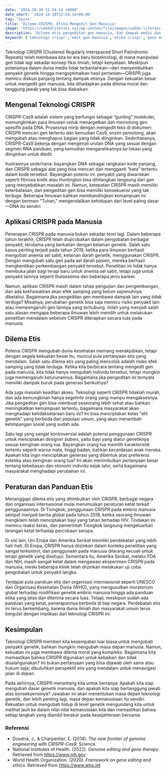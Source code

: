 ```yaml
---
date: '2024-10-30 12:54:14 +0800'
date_short: '2024-10-30T12:54:14+08:00'
tag: 'Sains'
title: 'Dilema CRISPR: Etika Mengedit Gen Manusia'
image: 'https://sabdaliterasi.xyz/wp-conten/file/images/sabda-literasi-dilema-crispr-etika-mengedit-gen-manusia.jpg'
description: 'Dilema etis pengeditan gen manusia, dan dampak medis dan sosialnya yang bisa ditemukan pro-kontra CRISPR pada kesehatan, akses, dan isu designer babies.'
keyword: ['teknologi crispr','edit gen manusia','etika crispr','gene editing','dilema etis','terapi genetik','cas9','teknologi biologi molekuler','designer babies','penyakit genetik.']
---
```

<p>Teknologi CRISPR (Clustered Regularly Interspaced Short Palindromic Repeats) telah membawa kita ke era baru bioteknologi, di mana manipulasi gen tidak lagi sekadar konsep fiksi ilmiah, tetapi kenyataan. Meskipun potensinya dalam dunia medis tidak terbantahkan—dari menyembuhkan penyakit genetik hingga mengoptimalkan hasil pertanian—CRISPR juga memicu diskusi panjang tentang dampak etisnya. Dengan kekuatan besar untuk mengedit gen manusia, kita dihadapkan pada dilema moral dan tanggung jawab yang tak bisa diabaikan.</p><h2><strong>Mengenal Teknologi CRISPR</strong></h2><p>CRISPR-Cas9 adalah sistem yang berfungsi sebagai “gunting” molekuler, memungkinkan para ilmuwan untuk menargetkan dan memotong gen spesifik pada DNA. Prosesnya mirip dengan mengedit teks di dokumen: CRISPR mencari gen tertentu dan kemudian Cas9, enzim pemotong, akan mengubah atau menghapus bagian yang tidak diinginkan. Sederhananya, CRISPR-Cas9 bekerja dengan mengenali urutan DNA yang sesuai dengan segmen RNA panduan, yang kemudian mengarahkannya ke lokasi yang diinginkan untuk diedit.</p><p>Ilustrasinya sederhana: bayangkan DNA sebagai rangkaian kode panjang, dan CRISPR sebagai alat yang bisa mencari dan mengganti “kata” tertentu dalam kode tersebut. Bayangkan potensi ini: penyakit yang diwariskan seperti fibrosis kistik atau Huntington bisa dihilangkan langsung dari gen yang menyebabkan masalah ini. Namun, ketepatan CRISPR masih memiliki keterbatasan, dan pengeditan gen bisa memiliki konsekuensi yang tak terduga. Beberapa ilmuwan bahkan membandingkan kemampuan ini dengan bermain "Tuhan," mengendalikan kehidupan dari level paling dasar—DNA itu sendiri.</p><h2><strong>Aplikasi CRISPR pada Manusia</strong></h2><p>Penerapan CRISPR pada manusia bukan sekadar teori lagi. Dalam beberapa tahun terakhir, CRISPR telah diujicobakan dalam pengobatan berbagai penyakit, terutama yang berkaitan dengan kelainan genetik. Salah satu kasus penting terjadi pada tahun 2019, ketika para ilmuwan berhasil mengobati anemia sel sabit, kelainan darah genetik, menggunakan CRISPR. Dengan mengubah satu gen pada sel darah pasien, mereka berhasil menghentikan perkembangan penyakit tersebut. Penelitian ini tidak hanya membuka jalan bagi terapi baru untuk anemia sel sabit, tetapi juga untuk penyakit lainnya seperti thalassemia dan beberapa jenis kanker.</p><p>Namun, aplikasi CRISPR masih dalam tahap pengujian dan pengembangan, dan ada kekhawatiran akan efek samping yang belum sepenuhnya diketahui. Bagaimana jika pengeditan gen membawa dampak lain yang tidak terduga? Misalnya, perubahan genetik bisa saja memicu risiko penyakit lain atau mempengaruhi gen lainnya yang terhubung. Inilah yang menjadi salah satu alasan mengapa beberapa ilmuwan lebih memilih untuk melakukan penelitian mendalam sebelum CRISPR diterapkan secara luas pada manusia.</p><h2><strong>Dilema Etis</strong></h2><p>Potensi CRISPR mengubah dunia kesehatan memang menakjubkan, tetapi dengan segala kekuatan besar itu, muncul pula pertanyaan etis yang mendalam. Salah satu dilema etis yang paling mencolok adalah risiko efek samping yang tidak terduga. Ketika kita berbicara tentang mengedit gen pada manusia, kita tidak hanya mengubah individu tersebut, tetapi mungkin juga memengaruhi keturunannya. Bagaimana jika pengeditan ini ternyata memiliki dampak buruk pada generasi berikutnya?</p><p>Ada juga masalah keadilan akses. Teknologi seperti CRISPR tidaklah murah, dan ada kemungkinan hanya segelintir orang yang mampu mengaksesnya. Jika pengeditan gen bisa membuat seseorang lebih sehat atau bahkan meningkatkan kemampuan tertentu, bagaimana masyarakat akan menghadapi ketidaksetaraan baru ini? Ini bisa menciptakan kelas "elit genetik" yang berbeda dari populasi umum, yang akan menambah ketimpangan sosial yang sudah ada.</p><p>Satu lagi yang sangat kontroversial adalah potensi penggunaan CRISPR untuk menciptakan <em>designer babies</em>, yaitu bayi yang diatur genetiknya sesuai keinginan orang tua. Bayangkan orang tua memilih karakteristik tertentu seperti warna mata, tinggi badan, bahkan kecerdasan anak mereka. Apakah kita ingin menciptakan generasi yang dibentuk atas preferensi estetika atau keinginan orang tua? Ini akan menimbulkan pertanyaan besar tentang kebebasan dan otonomi individu sejak lahir, serta bagaimana masyarakat menghadapi perubahan ini.</p><h2><strong>Peraturan dan Panduan Etis</strong></h2><p>Menanggapi dilema etis yang ditimbulkan oleh CRISPR, berbagai negara dan organisasi internasional mulai merumuskan peraturan ketat terkait penggunaannya. Di Tiongkok, penggunaan CRISPR pada embrio manusia sempat menjadi berita global pada tahun 2018, ketika seorang ilmuwan mengklaim telah menciptakan bayi yang tahan terhadap HIV. Tindakan ini memicu reaksi keras, dan pemerintah Tiongkok langsung mengeluarkan larangan ketat terhadap percobaan serupa.</p><p>Di sisi lain, Uni Eropa dan Amerika Serikat memiliki pendekatan yang lebih hati-hati. Di Eropa, CRISPR hanya diizinkan dalam konteks penelitian yang sangat terkontrol, dan penggunaan pada manusia dilarang kecuali untuk terapi genetik yang disetujui. Sementara itu, Amerika Serikat, melalui FDA dan NIH, masih sangat ketat dalam mengawasi eksperimen CRISPR pada manusia, meski beberapa klinik telah diizinkan melakukan uji coba pengobatan untuk penyakit langka.</p><p>Terdapat pula panduan etis dari organisasi internasional seperti UNESCO dan Organisasi Kesehatan Dunia (WHO), yang mengusulkan moratorium global terhadap modifikasi genetik embrio manusia hingga ada panduan etika yang jelas dan diterima secara luas. Tetapi, meskipun sudah ada panduan yang ketat, penerapannya berbeda di tiap negara. Perdebatan etis ini terus berkembang, karena dunia ilmiah dan masyarakat umum terus bergulat dengan implikasi dari teknologi CRISPR ini.</p><h2><strong>Kesimpulan</strong></h2><p>Teknologi CRISPR memberi kita kesempatan luar biasa untuk mengobati penyakit genetik, bahkan mungkin mengubah masa depan manusia. Namun, kekuatan ini juga membawa dilema moral yang kompleks. Bagaimana kita memastikan bahwa CRISPR digunakan untuk kebaikan dan tidak disalahgunakan? Ini bukan pertanyaan yang bisa dijawab oleh sains atau hukum saja; dibutuhkan perspektif etis yang mendalam untuk menavigasi jalan di depan.</p><p>Pada akhirnya, CRISPR menantang kita untuk bertanya: Apakah kita siap mengubah dasar genetik manusia, dan apakah kita siap bertanggung jawab atas konsekuensinya? Jawaban ini akan menentukan masa depan teknologi genetik, dan lebih penting lagi, masa depan kemanusiaan itu sendiri. Kekuatan untuk mengubah hidup di level genetik mengundang kita untuk melihat jauh ke dalam nilai-nilai kemanusiaan kita dan memastikan bahwa setiap langkah yang diambil berakar pada kesejahteraan bersama.</p><h3><strong>Referensi</strong></h3><ul><li>Doudna, J., &amp; Charpentier, E. (2014). <em>The new frontier of genome engineering with CRISPR-Cas9.</em> Science.</li><li>National Institutes of Health. (2022). <em>Genome editing and gene therapy.</em> Retrieved from <a href="https://www.nih.gov" target="_blank" rel="nofollow noopener noreferrer">https://www.nih.gov</a></li><li>World Health Organization. (2020). <em>Framework on gene editing and ethics.</em> Retrieved from <a href="https://www.who.int" target="_blank" rel="nofollow noopener noreferrer">https://www.who.int</a></li></ul>
